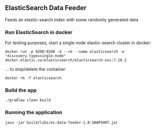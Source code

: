 ## ElasticSearch Data Feeder

Feeds an elastic-search index with some randomly generated data

### Run ElasticSearch in docker

For testing purposes, start a single node elastic-search cluster in docker:

```
docker run -p 9200:9200 -d --rm --name elasticsearch -e "discovery.type=single-node" docker.elastic.co/elasticsearch/elasticsearch-oss:7.10.2

```

... to stop/delete the container

```
docker rm -f elasticsearch
```

### Build the app

```
./gradlew clean build
```

### Running the application

```
java -jar build/libs/es-data-feeder-1.0-SNAPSHOT.jar
```

